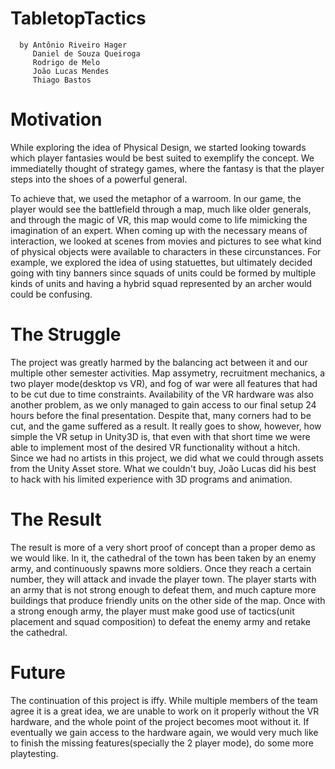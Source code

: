 # TabletopTactics
      by Antônio Riveiro Hager
         Daniel de Souza Queiroga
         Rodrigo de Melo
         João Lucas Mendes
         Thiago Bastos
         
# Motivation
While exploring the idea of Physical Design, we started looking towards which player fantasies would be best suited to exemplify the concept. We immediatelly thought of strategy games, where the fantasy is that the player steps into the shoes of a powerful general.

To achieve that, we used the metaphor of a warroom. In our game, the player would see the battlefield through a map, much like older generals, and through the magic of VR, this map would come to life mimicking the imagination of an expert. When coming up with the necessary means of interaction, we looked at scenes from movies and pictures to see what kind of physical objects were available to characters in these circunstances. For example, we explored the idea of using statuettes, but ultimately decided going with tiny banners since squads of units could be formed by multiple kinds of units and having a hybrid squad represented by an archer would could be confusing.

# The Struggle
The project was greatly harmed by the balancing act between it and our multiple other semester activities. Map assymetry, recruitment mechanics, a two player mode(desktop vs VR), and fog of war were all features that had to be cut due to time constraints. Availability of the VR hardware was also another problem, as we only managed to gain access to our final setup 24 hours before the final presentation. Despite that, many corners had to be cut, and the game suffered as a result. It really goes to show, however, how simple the VR setup in Unity3D is, that even with that short time we were able to implement most of the desired VR functionality without a hitch. Since we had no artists in this project, we did what we could through assets from the Unity Asset store. What we couldn't buy, João Lucas did his best to hack with his limited experience with 3D programs and animation.

# The Result
The result is more of a very short proof of concept than a proper demo as we would like. In it, the cathedral of the town has been taken by an enemy army, and continuously spawns more soldiers. Once they reach a certain number, they will attack and invade the player town. The player starts with an army that is not strong enough to defeat them, and much capture more buildings that produce friendly units on the other side of the map. Once with a strong enough army, the player must make good use of tactics(unit placement and squad composition) to defeat the enemy army and retake the cathedral.

# Future
The continuation of this project is iffy. While multiple members of the team agree it is a great idea, we are unable to work on it properly without the VR hardware, and the whole point of the project becomes moot without it. If eventually we gain access to the hardware again, we would very much like to finish the missing features(specially the 2 player mode), do some more playtesting.
